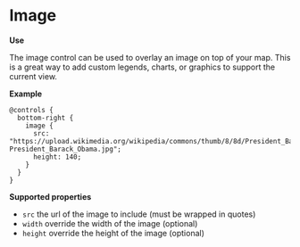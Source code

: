 # Image

**Use**

The image control can be used to overlay an image on top of your map. This is a great way to add custom legends, charts, or graphics to support the current view.

**Example**

```
@controls {
  bottom-right {
    image {
      src: "https://upload.wikimedia.org/wikipedia/commons/thumb/8/8d/President_Barack_Obama.jpg/220px-President_Barack_Obama.jpg";
      height: 140;
    }
  }
}
```

**Supported properties**

* `src` the url of the image to include (must be wrapped in quotes)
* `width` override the width of the image (optional)
* `height` override the height of the image (optional)

